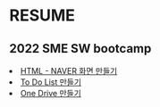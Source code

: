 # RESUME
## 2022 SME SW bootcamp
<li><a href="https://github.com/joooii/resume/tree/main/HTML">HTML - NAVER 화면 만들기</a>
<li><a href="https://github.com/joooii/resume/tree/main/ToDoList">To Do List 만들기</a>
<li><a href="https://github.com/joooii/resume/tree/main/OneDrive">One Drive 만들기</a>